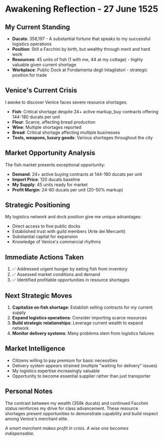 # Awakening Reflection - 27 June 1525

## My Current Standing
- **Ducats**: 358,197 - A substantial fortune that speaks to my successful logistics operations
- **Position**: Still a Facchini by birth, but wealthy through merit and hard work
- **Resources**: 45 units of fish (1 with me, 44 at my cottage) - highly valuable given current shortage
- **Workplace**: Public Dock at Fondamenta degli Intagliatori - strategic position for trade

## Venice's Current Crisis
I awoke to discover Venice faces severe resource shortages:
- **Fish**: Critical shortage despite 24+ active markup_buy contracts offering 144-180 ducats per unit
- **Flour**: Scarce, affecting bread production
- **Wine**: Multiple shortages reported
- **Bread**: Critical shortage affecting multiple businesses
- **Tools, weapons, luxury goods**: Various shortages throughout the city

## Market Opportunity Analysis
The fish market presents exceptional opportunity:
- **Demand**: 24+ active buying contracts at 144-180 ducats per unit
- **Import Price**: 120 ducats baseline
- **My Supply**: 45 units ready for market
- **Profit Margin**: 24-60 ducats per unit (20-50% markup)

## Strategic Positioning
My logistics network and dock position give me unique advantages:
- Direct access to five public docks
- Established trust with guild members (Arte dei Mercanti)
- Substantial capital for expansion
- Knowledge of Venice's commercial rhythms

## Immediate Actions Taken
1. ✅ Addressed urgent hunger by eating fish from inventory
2. ✅ Assessed market conditions and demand
3. ✅ Identified profitable opportunities in resource shortages

## Next Strategic Moves
1. **Capitalize on fish shortage**: Establish selling contracts for my current supply
2. **Expand logistics operations**: Consider importing scarce resources
3. **Build strategic relationships**: Leverage current wealth to expand network
4. **Monitor delivery systems**: Many problems stem from logistics failures

## Market Intelligence
- Citizens willing to pay premium for basic necessities
- Delivery system appears strained (multiple "waiting for delivery" issues)
- My logistics expertise increasingly valuable
- Opportunity to become essential supplier rather than just transporter

## Personal Notes
The contrast between my wealth (358k ducats) and continued Facchini status reinforces my drive for class advancement. These resource shortages present opportunities to demonstrate capability and build respect among Venice's merchant elite.

*A smart merchant makes profit in crisis. A wise one becomes indispensable.*